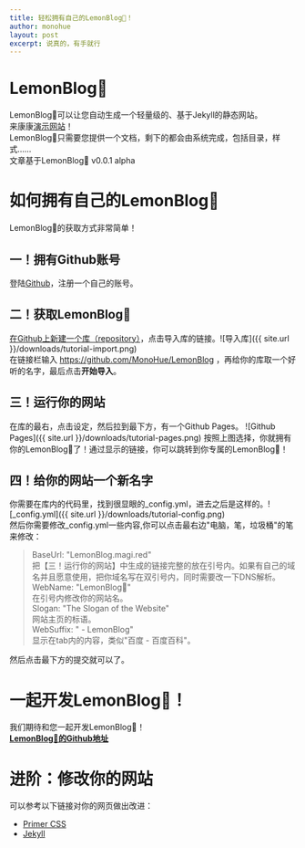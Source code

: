 ```yaml
---
title: 轻松拥有自己的LemonBlog🍋！
author: monohue
layout: post
excerpt: 说真的，有手就行
---
```


# LemonBlog🍋
LemonBlog🍋可以让您自动生成一个轻量级的、基于Jekyll的静态网站。  
来康康[演示网站](http://lemonblog.magi.red)！  
LemonBlog🍋只需要您提供一个文档，剩下的都会由系统完成，包括目录，样式……  
文章基于LemonBlog🍋 v0.0.1 alpha

# 如何拥有自己的LemonBlog🍋
LemonBlog🍋的获取方式非常简单！
## 一！拥有Github账号
登陆[Github](https://github.com)，注册一个自己的账号。
## 二！获取LemonBlog🍋
[在Github上新建一个库（repository）](https://github.com/new)，点击导入库的链接。![导入库]({{ site.url }}/downloads/tutorial-import.png)  
在链接栏输入 https://github.com/MonoHue/LemonBlog ，再给你的库取一个好听的名字，最后点击**开始导入**。

## 三！运行你的网站
在库的最右，点击设定，然后拉到最下方，有一个Github Pages。  ![Github Pages]({{ site.url }}/downloads/tutorial-pages.png)
按照上图选择，你就拥有你的LemonBlog🍋了！通过显示的链接，你可以跳转到你专属的LemonBlog🍋！

## 四！给你的网站一个新名字
你需要在库内的代码里，找到很显眼的_config.yml，进去之后是这样的。![_config.yml]({{ site.url }}/downloads/tutorial-config.png)  
然后你需要修改_config.yml一些内容,你可以点击最右边"电脑，笔，垃圾桶"的笔来修改：
> BaseUrl: "LemonBlog.magi.red"  
> 把【三！运行你的网站】中生成的链接完整的放在引号内。如果有自己的域名并且愿意使用，把你域名写在双引号内，同时需要改一下DNS解析。 
> WebName: "LemonBlog🍋"  
> 在引号内修改你的网站名。  
> Slogan: "The Slogan of the Website"  
> 网站主页的标语。  
> WebSuffix: " - LemonBlog"  
> 显示在tab内的内容，类似"百度 - 百度百科"。

然后点击最下方的提交就可以了。

# 一起开发LemonBlog🍋！
我们期待和您一起开发LemonBlog🍋！  
**[LemonBlog🍋的Github地址](https://github.com/MonoHue/LemonBlog)**

# 进阶：修改你的网站
可以参考以下链接对你的网页做出改进：
- [Primer CSS](https://primer.style)
- [Jekyll](https://jekyllrb.com)